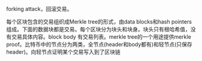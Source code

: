 forking attack，回滚交易。


每个区块包含的交易组织成Merkle tree的形式，由data blocks和hash pointers组成。下面的数据块都是交易。每个区块分为块头和块身。块头只有根哈希值，没有交易具体内容。block body 有交易列表。merkle tree的一个用途提供merkle proof。比特币中的节点分为两类，全节点(header和body都有)和轻节点(只保存header)。向轻节点证明某个交易写入到了区块链
